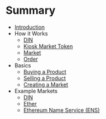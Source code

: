 # Summary

* [Introduction](./README.md)
* How it Works
	* [DIN](intro/din.md)
	* [Kiosk Market Token](intro/kiosk_market_token.md)
	* [Market](./placeholder.md)
	* [Order](./placeholder.md)
* Basics
	* [Buying a Product](./placeholder.md)
	* [Selling a Product](./placeholder.md)
	* [Creating a Market](./placeholder.md)
* Example Markets
	* [DIN](./placeholder.md)
	* [Ether](./placeholder.md)
	* [Ethereum Name Service (ENS)](./placeholder.md)
